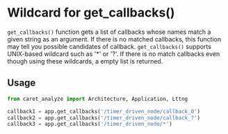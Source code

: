 # Wildcard for get_callbacks()

`get_callbacks()` function gets a list of callbacks whose names match a given string as an argument.
If there is no matched callbacks, this function may tell you possible candidates of callback.
`get_callbacks()` supports UNIX-based wildcard such as '\*' or '?'.
If there is no match callbacks even though using these wildcards, a empty list is returned.

## Usage

```python
from caret_analyze import Architecture, Application, Lttng

callback1 = app.get_callbacks('/timer_driven_node/callback_0')
callback2 = app.get_callbacks('/timer_driven_node/callback_?')
callback3 = app.get_callbacks('/timer_driven_node/*')
```
